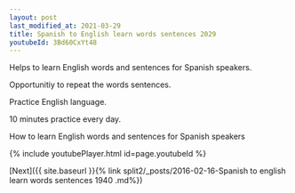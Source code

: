 ```yaml
---
layout: post
last_modified_at: 2021-03-29
title: Spanish to English learn words sentences 2029 
youtubeId: 3Bd60CxYt48
---
```

 
 
Helps to learn English words and sentences for Spanish speakers.

Opportunitiy to repeat the words sentences. 

Practice English language. 
 
10 minutes practice every day. 
 
How to learn English words and sentences for Spanish speakers 
 
{% include youtubePlayer.html id=page.youtubeId %}
 
 
[Next]({{ site.baseurl }}{% link  split2/_posts/2016-02-16-Spanish to english learn words sentences 1940 .md%})
 
